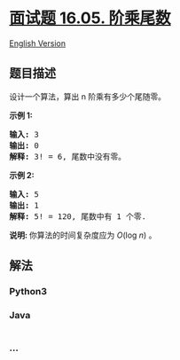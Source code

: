 # [面试题 16.05. 阶乘尾数](https://leetcode.cn/problems/factorial-zeros-lcci)

[English Version](/lcci/16.05.Factorial%20Zeros/README_EN.md)

## 题目描述

<!-- 这里写题目描述 -->
<p>设计一个算法，算出 n 阶乘有多少个尾随零。</p>
<p><strong>示例 1:</strong></p>
<pre><strong>输入:</strong> 3
<strong>输出:</strong> 0
<strong>解释:</strong>&nbsp;3! = 6, 尾数中没有零。</pre>
<p><strong>示例&nbsp;2:</strong></p>
<pre><strong>输入:</strong> 5
<strong>输出:</strong> 1
<strong>解释:</strong>&nbsp;5! = 120, 尾数中有 1 个零.</pre>
<p><strong>说明: </strong>你算法的时间复杂度应为&nbsp;<em>O</em>(log&nbsp;<em>n</em>)<em>&nbsp;</em>。</p>

## 解法

<!-- 这里可写通用的实现逻辑 -->
<!-- tabs:start -->

### **Python3**

<!-- 这里可写当前语言的特殊实现逻辑 -->



### **Java**

<!-- 这里可写当前语言的特殊实现逻辑 -->

```java

```

### **...**

```

```


